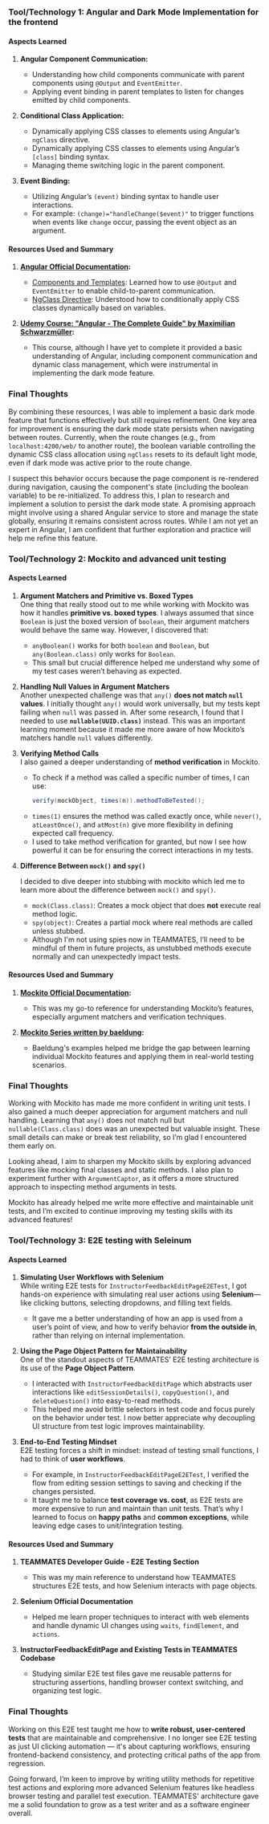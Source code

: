 [//]: # (### Tool/Technology )

[//]: # ()
[//]: # (List the aspects you learned, and the resources you used to learn them, and a brief summary of each resource.)

### Tool/Technology 1: **Angular and Dark Mode Implementation for the frontend**

#### Aspects Learned
1. **Angular Component Communication:**
    - Understanding how child components communicate with parent components using `@Output` and `EventEmitter`.
    - Applying event binding in parent templates to listen for changes emitted by child components.

2. **Conditional Class Application:**
    - Dynamically applying CSS classes to elements using Angular’s `ngClass` directive.
    - Dynamically applying CSS classes to elements using Angular’s `[class]` binding syntax.
    - Managing theme switching logic in the parent component.

3. **Event Binding:**
    - Utilizing Angular’s `(event)` binding syntax to handle user interactions.
    - For example: `(change)="handleChange($event)"` to trigger functions when events like `change` occur, passing the event object as an argument.

#### Resources Used and Summary
1. **[Angular Official Documentation](https://angular.io/):**
    - [Components and Templates](https://angular.io/guide/component-interaction): Learned how to use `@Output` and `EventEmitter` to enable child-to-parent communication.
    - [NgClass Directive](https://angular.io/api/common/NgClass): Understood how to conditionally apply CSS classes dynamically based on variables.

2. **[Udemy Course: "Angular - The Complete Guide" by Maximilian Schwarzmüller](https://www.udemy.com/course/the-complete-guide-to-angular-2/):**
    - This course, although I have yet to complete it provided a basic understanding of Angular, including component communication and dynamic class management, which were instrumental in implementing the dark mode feature.

### Final Thoughts
By combining these resources, I was able to implement a basic dark mode feature that functions effectively but still requires refinement. One key area for improvement is ensuring the dark mode state persists when navigating between routes. Currently, when the route changes (e.g., from `localhost:4200/web/` to another route), the boolean variable controlling the dynamic CSS class allocation using `ngClass` resets to its default light mode, even if dark mode was active prior to the route change.

I suspect this behavior occurs because the page component is re-rendered during navigation, causing the component's state (including the boolean variable) to be re-initialized. To address this, I plan to research and implement a solution to persist the dark mode state. A promising approach might involve using a shared Angular service to store and manage the state globally, ensuring it remains consistent across routes. While I am not yet an expert in Angular, I am confident that further exploration and practice will help me refine this feature.

### Tool/Technology 2: **Mockito and advanced unit testing**

#### Aspects Learned

1. **Argument Matchers and Primitive vs. Boxed Types**  
   One thing that really stood out to me while working with Mockito was how it handles **primitive vs. boxed types**. I always assumed that since `Boolean` is just the boxed version of `boolean`, their argument matchers would behave the same way. However, I discovered that:
   - `anyBoolean()` works for both `boolean` and `Boolean`, but `any(Boolean.class)` only works for `Boolean`.
   - This small but crucial difference helped me understand why some of my test cases weren’t behaving as expected.

2. **Handling Null Values in Argument Matchers**  
   Another unexpected challenge was that `any()` **does not match `null` values**. I initially thought `any()` would work universally, but my tests kept failing when `null` was passed in. After some research, I found that I needed to use **`nullable(UUID.class)`** instead. This was an important learning moment because it made me more aware of how Mockito’s matchers handle `null` values differently.

3. **Verifying Method Calls**  
   I also gained a deeper understanding of **method verification** in Mockito.
   - To check if a method was called a specific number of times, I can use:
     ```java
     verify(mockObject, times(n)).methodToBeTested();
     ```
   - `times(1)` ensures the method was called exactly once, while `never()`, `atLeastOnce()`, and `atMost(n)` give more flexibility in defining expected call frequency.
   - I used to take method verification for granted, but now I see how powerful it can be for ensuring the correct interactions in my tests.

4. **Difference Between `mock()` and `spy()`**

   I decided to dive deeper into stubbing with mockito which led me to learn more about the difference between `mock()` and `spy()`.
   - `mock(Class.class)`: Creates a mock object that does **not** execute real method logic.
   - `spy(object)`: Creates a partial mock where real methods are called unless stubbed.
   - Although I'm not using spies now in TEAMMATES, I’ll need to be mindful of them in future projects, as unstubbed methods execute normally and can unexpectedly impact tests.

#### Resources Used and Summary

1. **[Mockito Official Documentation](https://site.mockito.org/):**
   - This was my go-to reference for understanding Mockito’s features, especially argument matchers and verification techniques.

2. **[Mockito Series written by baeldung](https://www.baeldung.com/mockito-series):**
   - Baeldung's examples helped me bridge the gap between learning individual Mockito features and applying them in real-world testing scenarios.

### Final Thoughts

Working with Mockito has made me more confident in writing unit tests. I also gained a much deeper appreciation for argument matchers and null handling. Learning that `any()` does not match null but `nullable(Class.class)` does was an unexpected but valuable insight. These small details can make or break test reliability, so I’m glad I encountered them early on.

Looking ahead, I aim to sharpen my Mockito skills by exploring advanced features like mocking final classes and static methods. I also plan to experiment further with `ArgumentCaptor`, as it offers a more structured approach to inspecting method arguments in tests.

Mockito has already helped me write more effective and maintainable unit tests, and I’m excited to continue improving my testing skills with its advanced features!

### Tool/Technology 3: **E2E testing with Seleinum**

#### Aspects Learned

1. **Simulating User Workflows with Selenium**  
   While writing E2E tests for `InstructorFeedbackEditPageE2ETest`, I got hands-on experience with simulating real user actions using **Selenium**—like clicking buttons, selecting dropdowns, and filling text fields.
   - It gave me a better understanding of how an app is used from a user’s point of view, and how to verify behavior **from the outside in**, rather than relying on internal implementation.

2. **Using the Page Object Pattern for Maintainability**  
   One of the standout aspects of TEAMMATES’ E2E testing architecture is its use of the **Page Object Pattern**.
   - I interacted with `InstructorFeedbackEditPage` which abstracts user interactions like `editSessionDetails()`, `copyQuestion()`, and `deleteQuestion()` into easy-to-read methods.
   - This helped me avoid brittle selectors in test code and focus purely on the behavior under test. I now better appreciate why decoupling UI structure from test logic improves maintainability.

3. **End-to-End Testing Mindset**  
   E2E testing forces a shift in mindset: instead of testing small functions, I had to think of **user workflows**.
   - For example, in `InstructorFeedbackEditPageE2ETest`, I verified the flow from editing session settings to saving and checking if the changes persisted.
   - It taught me to balance **test coverage vs. cost**, as E2E tests are more expensive to run and maintain than unit tests. That’s why I learned to focus on **happy paths** and **common exceptions**, while leaving edge cases to unit/integration testing.

#### Resources Used and Summary

1. **TEAMMATES Developer Guide - E2E Testing Section**
   - This was my main reference to understand how TEAMMATES structures E2E tests, and how Selenium interacts with page objects.

2. **Selenium Official Documentation**
   - Helped me learn proper techniques to interact with web elements and handle dynamic UI changes using `waits`, `findElement`, and `actions`.

3. **InstructorFeedbackEditPage and Existing Tests in TEAMMATES Codebase**
   - Studying similar E2E test files gave me reusable patterns for structuring assertions, handling browser context switching, and organizing test logic.

### Final Thoughts

Working on this E2E test taught me how to **write robust, user-centered tests** that are maintainable and comprehensive. I no longer see E2E testing as just UI clicking automation — it's about capturing workflows, ensuring frontend-backend consistency, and protecting critical paths of the app from regression.

Going forward, I’m keen to improve by writing utility methods for repetitive test actions and exploring more advanced Selenium features like headless browser testing and parallel test execution. TEAMMATES' architecture gave me a solid foundation to grow as a test writer and as a software engineer overall.
